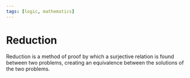 ```yaml
---
tags: [logic, mathematics]
---
```


# Reduction

Reduction is a method of proof by which a surjective relation is found between two problems, creating an equivalence between the solutions of the two problems.